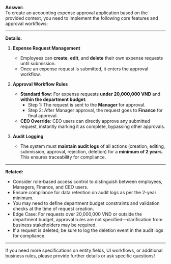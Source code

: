 **Answer:**  
To create an accounting expense approval application based on the provided context, you need to implement the following core features and approval workflows:

---

**Details:**

1. **Expense Request Management**

   - Employees can **create**, **edit**, and **delete** their own expense requests until submission.
   - Once an expense request is submitted, it enters the approval workflow.

2. **Approval Workflow Rules**

   - **Standard flow**: For expense requests **under 20,000,000 VND** and **within the department budget**:
     - Step 1: The request is sent to the **Manager** for approval.
     - Step 2: After Manager approval, the request goes to **Finance** for final approval.
   - **CEO Override**: CEO users can directly approve any submitted request, instantly marking it as complete, bypassing other approvals.

3. **Audit Logging**
   - The system must **maintain audit logs** of all actions (creation, editing, submission, approval, rejection, deletion) for a **minimum of 2 years**. This ensures traceability for compliance.

---

**Related:**

- Consider role-based access control to distinguish between employees, Managers, Finance, and CEO users.
- Ensure compliance for data retention on audit logs as per the 2-year minimum.
- You may need to define department budget constraints and validation checks at the time of request creation.
- Edge Case: For requests over 20,000,000 VND or outside the department budget, approval rules are not specified—clarification from business stakeholders may be required.
- If a request is deleted, be sure to log the deletion event in the audit logs for compliance.

---

If you need more specifications on entity fields, UI workflows, or additional business rules, please provide further details or ask specific questions!
